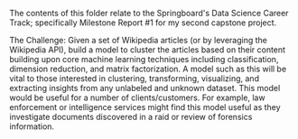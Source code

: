 The contents of this folder relate to the Springboard's Data Science Career Track; specifically Milestone Report #1 for my second capstone project.

The Challenge:
Given a set of Wikipedia articles (or by leveraging the Wikipedia API), build a model to cluster the articles based on their content building upon core machine learning techniques including classification, dimension reduction, and matrix factorization. A model such as this will be vital to those interested in clustering, transforming, visualizing, and extracting insights from any unlabeled and unknown dataset. This model would be useful for a number of clients/customers. For example, law enforcement or intelligence services might find this model useful as they investigate documents discovered in a raid or review of forensics information.

